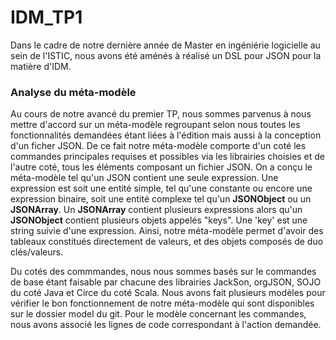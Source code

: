 # IDM_TP1

Dans le cadre de notre dernière année de Master en ingéniérie logicielle au sein de l'ISTIC, nous avons été aménés à réalisé un DSL pour JSON
pour la matière d'IDM.

### Analyse du méta-modèle

Au cours de notre avancé du premier TP, nous sommes parvenus à nous mettre d'accord sur un méta-modèle regroupant 
selon nous toutes les fonctionnalités demandées étant liées à l'édition mais aussi à la conception d'un ficher JSON.
De ce fait notre méta-modèle comporte d'un coté les commandes principales requises et possibles via les librairies
choisies et de l'autre coté, tous les éléments composant un fichier JSON.
On a conçu le méta-modèle tel qu'un JSON contient une seule expression.
Une expression est soit une entité simple, tel qu'une constante ou encore une expression binaire, soit une entité complexe tel qu'un **JSONObject** ou un **JSONArray**.
Un **JSONArray** contient plusieurs expressions alors qu'un **JSONObject** contient plusieurs objets appelés "keys".
Une 'key' est une string suivie d'une expression.
Ainsi, notre méta-modèle permet d'avoir des tableaux constitués directement de valeurs, et des objets composés de duo clés/valeurs.

Du cotés des commmandes, nous nous sommes basés sur le commandes de base étant faisable par chacune des librairies JackSon, orgJSON, SOJO du coté
Java et Circe du coté Scala.
Nous avons fait plusieurs modèles pour vérifier le bon fonctionnement de notre méta-modèle qui sont disponibles sur le dossier model du git. 
Pour le modèle concernant les commandes, nous avons associé les lignes de code correspondant à l'action demandée.

